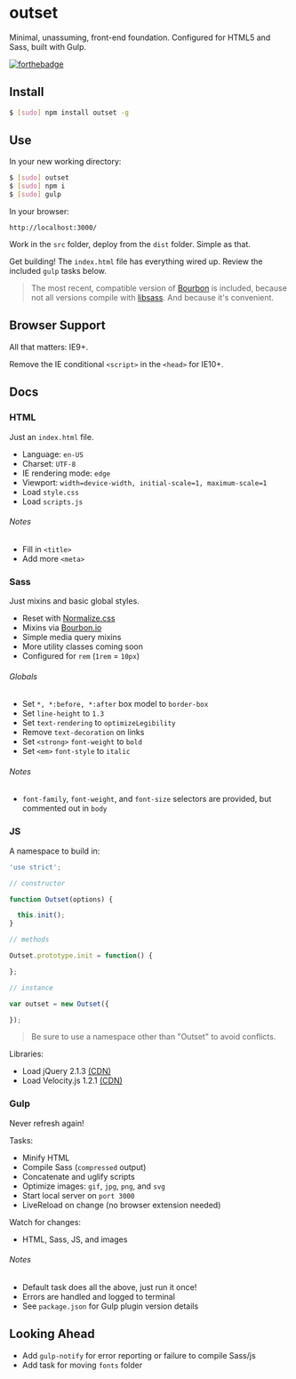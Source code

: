 # outset

Minimal, unassuming, front-end foundation. Configured for HTML5 and Sass, built with Gulp.

[![forthebadge](http://forthebadge.com/images/badges/built-with-love.svg)](http://forthebadge.com)

## Install

```bash
$ [sudo] npm install outset -g
```

## Use

In your new working directory:

```bash
$ [sudo] outset
$ [sudo] npm i
$ [sudo] gulp
```

In your browser:

```
http://localhost:3000/
```

Work in the `src` folder, deploy from the `dist` folder. Simple as that.

Get building! The `index.html` file has everything wired up. Review the included `gulp` tasks below.

> The most recent, compatible version of [Bourbon](http://bourbon.io/) is included, because not all versions compile with [libsass](https://github.com/sass/libsass). And because it's convenient.

## Browser Support

All that matters: IE9+.

Remove the IE conditional `<script>` in the `<head>` for IE10+.

## Docs

### HTML

Just an `index.html` file.

* Language: `en-US`
* Charset: `UTF-8`
* IE rendering mode: `edge`
* Viewport: `width=device-width, initial-scale=1, maximum-scale=1`
* Load `style.css`
* Load `scripts.js`

###### Notes

* Fill in `<title>`
* Add more `<meta>`

### Sass

Just mixins and basic global styles.

* Reset with [Normalize.css](http://nicolasgallagher.com/about-normalize-css/)
* Mixins via [Bourbon.io](http://bourbon.io/docs/)
* Simple media query mixins
* More utility classes coming soon
* Configured for `rem` (`1rem` = `10px`)

###### Globals

* Set `*, *:before, *:after` box model to `border-box`
* Set `line-height` to `1.3`
* Set `text-rendering` to `optimizeLegibility`
* Remove `text-decoration` on links
* Set `<strong>` `font-weight` to `bold`
* Set `<em>` `font-style` to `italic`

###### Notes

* `font-family`, `font-weight`, and `font-size` selectors are provided, but commented out in `body`

### JS

A namespace to build in:

```javascript
'use strict';

// constructor

function Outset(options) {

  this.init();
}

// methods

Outset.prototype.init = function() {

};

// instance

var outset = new Outset({

});
```

> Be sure to use a namespace other than "Outset" to avoid conflicts.

Libraries:

* Load jQuery 2.1.3 [(CDN)](https://developers.google.com/speed/libraries/devguide#jquery)
* Load Velocity.js 1.2.1 [(CDN)](http://www.jsdelivr.com/#!velocity)

### Gulp

Never refresh again!

Tasks:

* Minify HTML
* Compile Sass (`compressed` output)
* Concatenate and uglify scripts
* Optimize images: `gif`, `jpg`, `png`, and `svg`
* Start local server on `port 3000`
* LiveReload on change (no browser extension needed)

Watch for changes:

* HTML, Sass, JS, and images

###### Notes

* Default task does all the above, just run it once!
* Errors are handled and logged to terminal
* See `package.json` for Gulp plugin version details

## Looking Ahead

* Add `gulp-notify` for error reporting or failure to compile Sass/js
* Add task for moving `fonts` folder
